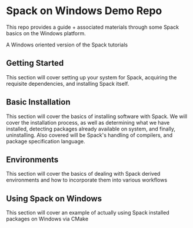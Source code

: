 # Spack on Windows Demo Repo
This repo provides a guide + associated materials through some Spack basics on the Windows platform.

A Windows oriented version of the Spack tutorials

## Getting Started
This section will cover setting up your system for Spack, acquiring the requisite dependencies, and installing Spack itself.

## Basic Installation
This section will cover the basics of installing software with Spack. We will cover the installation process, as well as determining what we have installed, detecting packages already available on system, and finally, uninstalling. Also covered will be Spack's handling of compilers, and package specification language.


## Environments
This section will cover the basics of dealing with Spack derived environments and how to incorporate them into various workflows

## Using Spack on Windows
This section will cover an example of actually using Spack installed packages on Windows via CMake